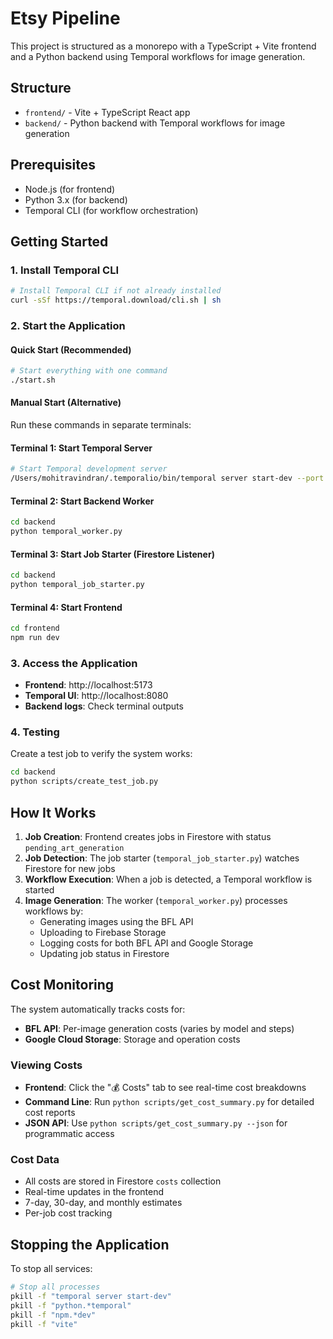 # Etsy Pipeline

This project is structured as a monorepo with a TypeScript + Vite frontend and a Python backend using Temporal workflows for image generation.

## Structure

- `frontend/` - Vite + TypeScript React app
- `backend/`  - Python backend with Temporal workflows for image generation

## Prerequisites

- Node.js (for frontend)
- Python 3.x (for backend)
- Temporal CLI (for workflow orchestration)

## Getting Started

### 1. Install Temporal CLI
```bash
# Install Temporal CLI if not already installed
curl -sSf https://temporal.download/cli.sh | sh
```

### 2. Start the Application

#### Quick Start (Recommended)
```bash
# Start everything with one command
./start.sh
```

#### Manual Start (Alternative)

Run these commands in separate terminals:

#### Terminal 1: Start Temporal Server
```bash
# Start Temporal development server
/Users/mohitravindran/.temporalio/bin/temporal server start-dev --port 7233 --ui-port 8080
```

#### Terminal 2: Start Backend Worker
```bash
cd backend
python temporal_worker.py
```

#### Terminal 3: Start Job Starter (Firestore Listener)
```bash
cd backend
python temporal_job_starter.py
```

#### Terminal 4: Start Frontend
```bash
cd frontend
npm run dev
```

### 3. Access the Application

- **Frontend**: http://localhost:5173
- **Temporal UI**: http://localhost:8080
- **Backend logs**: Check terminal outputs

### 4. Testing

Create a test job to verify the system works:
```bash
cd backend
python scripts/create_test_job.py
```

## How It Works

1. **Job Creation**: Frontend creates jobs in Firestore with status `pending_art_generation`
2. **Job Detection**: The job starter (`temporal_job_starter.py`) watches Firestore for new jobs
3. **Workflow Execution**: When a job is detected, a Temporal workflow is started
4. **Image Generation**: The worker (`temporal_worker.py`) processes workflows by:
   - Generating images using the BFL API
   - Uploading to Firebase Storage
   - Logging costs for both BFL API and Google Storage
   - Updating job status in Firestore

## Cost Monitoring

The system automatically tracks costs for:
- **BFL API**: Per-image generation costs (varies by model and steps)
- **Google Cloud Storage**: Storage and operation costs

### Viewing Costs
- **Frontend**: Click the "💰 Costs" tab to see real-time cost breakdowns
- **Command Line**: Run `python scripts/get_cost_summary.py` for detailed cost reports
- **JSON API**: Use `python scripts/get_cost_summary.py --json` for programmatic access

### Cost Data
- All costs are stored in Firestore `costs` collection
- Real-time updates in the frontend
- 7-day, 30-day, and monthly estimates
- Per-job cost tracking

## Stopping the Application

To stop all services:
```bash
# Stop all processes
pkill -f "temporal server start-dev"
pkill -f "python.*temporal"
pkill -f "npm.*dev"
pkill -f "vite"
``` 